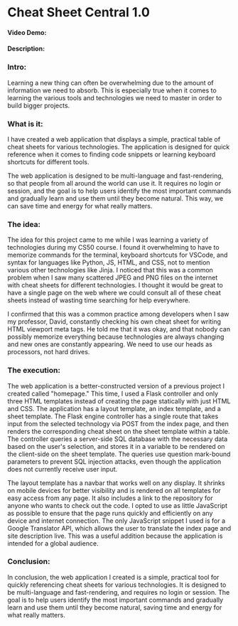 # Cheat Sheet Central 1.0
#### Video Demo:  <URL HERE>
#### Description:


### Intro:
Learning a new thing can often be overwhelming due to the amount of information we need to absorb. This is especially true when it comes to learning the various tools and technologies we need to master in order to build bigger projects.

### What is it:
I have created a web application that displays a simple, practical table of cheat sheets for various technologies. The application is designed for quick reference when it comes to finding code snippets or learning keyboard shortcuts for different tools.

The web application is designed to be multi-language and fast-rendering, so that people from all around the world can use it. It requires no login or session, and the goal is to help users identify the most important commands and gradually learn and use them until they become natural. This way, we can save time and energy for what really matters.

### The idea:
The idea for this project came to me while I was learning a variety of technologies during my CS50 course. I found it overwhelming to have to memorize commands for the terminal, keyboard shortcuts for VSCode, and syntax for languages like Python, JS, HTML, and CSS, not to mention various other technologies like Jinja. I noticed that this was a common problem when I saw many scattered JPEG and PNG files on the internet with cheat sheets for different technologies. I thought it would be great to have a single page on the web where we could consult all of these cheat sheets instead of wasting time searching for help everywhere.

I confirmed that this was a common practice among developers when I saw my professor, David, constantly checking his own cheat sheet for writing HTML viewport meta tags. He told me that it was okay, and that nobody can possibly memorize everything because technologies are always changing and new ones are constantly appearing. We need to use our heads as processors, not hard drives.

### The execution:
The web application is a better-constructed version of a previous project I created called "homepage." This time, I used a Flask controller and only three HTML templates instead of creating the page statically with just HTML and CSS. The application has a layout template, an index template, and a sheet template. The Flask engine controller has a single route that takes input from the selected technology via POST from the index page, and then renders the corresponding cheat sheet on the sheet template within a table. The controller queries a server-side SQL database with the necessary data based on the user's selection, and stores it in a variable to be rendered on the client-side on the sheet template. The queries use question mark-bound parameters to prevent SQL injection attacks, even though the application does not currently receive user input.

The layout template has a navbar that works well on any display. It shrinks on mobile devices for better visibility and is rendered on all templates for easy access from any page. It also includes a link to the repository for anyone who wants to check out the code.
I opted to use as little JavaScript as possible to ensure that the page runs quickly and efficiently on any device and internet connection. The only JavaScript snippet I used is for a Google Translator API, which allows the user to translate the index page and site description live. This was a useful addition because the application is intended for a global audience.

### Conclusion:
In conclusion, the web application I created is a simple, practical tool for quickly referencing cheat sheets for various technologies. It is designed to be multi-language and fast-rendering, and requires no login or session. The goal is to help users identify the most important commands and gradually learn and use them until they become natural, saving time and energy for what really matters.